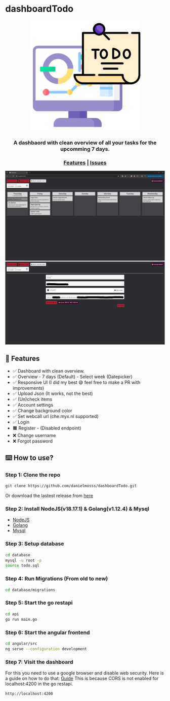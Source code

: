 # dashboardTodo


<p align="center">
  <img src="angular/src/assets/dashboardTodo.png" width="350">
</p>

<h3 align="center">A dashbaord with clean overview of all your tasks for the upcomming 7 days.</h3>

<div align="center">
  <h3>
    <a href="#-features">Features</a>
    <span> | </span>
    <a href="https://github.com/danielmosss/dashboardTodo/issues">Issues</a>
  </h3>
</div>

<p align="center">
  <img src="angular/src/assets/dashboard.png" width="800px">
  <img src="angular/src/assets/account.png" width="800px">
</p>

## 🚀 Features

* ✅ Dashboard with clean overview.
* ✅ Overview
      - 7 days (Default)
      - Select week (Datepicker)
* ✅ Responsive UI (I did my best 😅 feel free to make a PR with improvements)
* ✅ Upload Json (It works, not the best)
* ✅ (Un)check items
* ✅ Account settings
* ✅ Change background color
* ✅ Set webcall url (che.myx.nl supported)
* ✅ Login
* 🟧 Register - (Disabled endpoint)
* ❌ Change username
* ❌ Forgot password


## ⌨️ How to use?

### Step 1: Clone the repo
  
  ```bash
  git clone https://github.com/danielmosss/dashboardTodo.git
  ```

  Or download the lastest release from [here](https://github.com/danielmosss/dashboardTodo/releases/latest)

### Step 2: Install NodeJS(v18.17.1) & Golang(v1.12.4) & Mysql
  
  * [NodeJS](https://nodejs.org/en/download/)
  * [Golang](https://golang.org/dl/)
  * [Mysql](https://dev.mysql.com/downloads/installer/)

### Step 3: Setup database
    
  ```bash
  cd database
  mysql -u root -p
  source todo.sql
  ```

### Step 4: Run Migrations (From old to new)

  ```bash
  cd database/migrations
  ```

### Step 5: Start the go restapi

  ```bash
  cd api
  go run main.go
  ```

### Step 6: Start the angular frontend

  ```bash
  cd angular/src
  ng serve --configuration development
  ```

### Step 7: Visit the dashboard

  For this you need to use a google browser and disable web security. 
  Here is a guide on how to do that: [Guide](https://alfilatov.com/posts/run-chrome-without-cors/)
  This is because CORS is not enabled for localhost:4200 in the go restapi.

  ```bash
  http://localhost:4200
  ```
